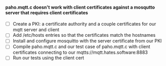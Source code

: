 #### paho.mqtt.c doesn't work with client certificates against a mosqutto server that requires client certificates

  - [ ] Create a PKI: a certificate authority and a couple certificates for our mqtt server and client
  - [ ] Add /etc/hosts entries so that the certificates match the hostnames
  - [ ] Install and configure mosquitto with the server certificate from our PKI
  - [ ] Compile paho.mqtt.c and our test case of paho.mqtt.c with client certificates connecting to our mqtts://mqtt.hates.software:8883
  - [ ] Run our tests using the client cert
